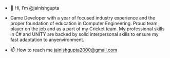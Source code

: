 - 👋 Hi, I’m @jainishgupta

- Game Developer with a year of focused industry experience and the proper foundation of education in Computer Engineering. 
  Proud team player on the job and as a part of my Cricket team. 
  My professional skills in C# and UNITY are backed by solid interpersonal skills to ensure my fast adaptation to anyenvironment.
  
  
- 📫 How to reach me jainishgupta2000@gmail.com

<!---
jainishgupta84/jainishgupta84 is a ✨ special ✨ repository because its `README.md` (this file) appears on your GitHub profile.
You can click the Preview link to take a look at your changes.
--->
